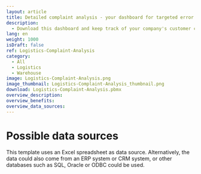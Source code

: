 ```yaml
---
layout: article
title: Detailed complaint analysis - your dashboard for targeted error prevention
description: 
  - Download this dashboard and keep track of your company's customer complaints. It provides your logistics staff with an important real-time overview of the complaint rates and reasons for the current and previous week. In addition, your employees can also directly see the most frequent error types and locations. Your team gets a transparent insight into their own performance and is motivated to avoid errors. Efficiently analyze the individual components of the complaints and thus reduce your costs.
lang: en
weight: 1000
isDraft: false
ref: Logistics-Complaint-Analysis
category:
  - All
  - Logistics
  - Warehouse
image: Logistics-Complaint-Analysis.png
image_thumbnail: Logistics-Complaint-Analysis_thumbnail.png
download: Logistics-Complaint-Analysis.pbmx
overview_description:
overview_benefits:
overview_data_sources:
---
```

# Possible data sources
This template uses an Excel spreadsheet as data source. Alternatively, the data could also come from an ERP system or CRM system, or other databases such as SQL, Oracle or ODBC could be used.


